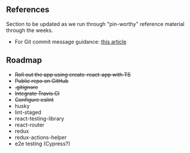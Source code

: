 ## References

Section to be updated as we run through "pin-worthy" reference material through the weeks.

- For Git commit message guidance: [this article](https://chris.beams.io/posts/git-commit/#imperative)

## Roadmap

- ~~Roll out the app using create-react-app with TS~~
- ~~Public repo on GitHub~~
- ~~.gitignore~~
- ~~Integrate Travis CI~~
- ~~Configure eslint~~
- husky
- lint-staged
- react-testing-library
- react-router
- redux
- redux-actions-helper
- e2e testing (Cypress?)
